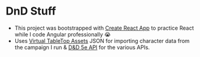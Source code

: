 # DnD Stuff

- This project was bootstrapped with [Create React App](https://github.com/facebook/create-react-app) to practice React while I code Angular professionally :sob:
- Uses [Virtual TableTop Assets](https://www.vttassets.com/about) JSON for importing character data from the campaign I run & [D&D 5e API](http://www.dnd5eapi.co) for the various APIs.
